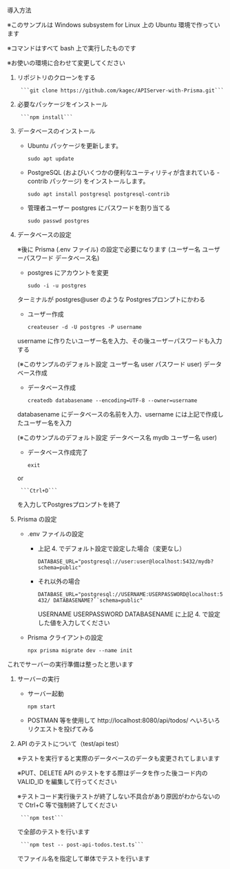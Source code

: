
導入方法

※このサンプルは Windows subsystem for Linux 上の Ubuntu 環境で作っています

※コマンドはすべて bash 上で実行したものです

※お使いの環境に合わせて変更してください

1. リポジトリのクローンをする

		```git clone https://github.com/kagec/APIServer-with-Prisma.git```

1. 必要なパッケージをインストール

		```npm install```

1. データベースのインストール 

	- Ubuntu パッケージを更新します。

		```sudo apt update```

	- PostgreSQL (およびいくつかの便利なユーティリティが含まれている -contrib パッケージ) をインストールします。
		
		```sudo apt install postgresql postgresql-contrib```

	- 管理者ユーザー postgres にパスワードを割り当てる

		```sudo passwd postgres```


1. データベースの設定

	※後に Prisma (.env ファイル) の設定で必要になります (ユーザー名 ユーザーパスワード データベース名)

	- postgres にアカウントを変更

		```sudo -i -u postgres```

	ターミナルが postgres@user のような Postgresプロンプトにかわる

	- ユーザー作成	

		```createuser -d -U postgres -P username```

	username に作りたいユーザー名を入力、その後ユーザーパスワードも入力する

	(※このサンプルのデフォルト設定 ユーザー名 user パスワード user)
	 データベース作成　

	- データベース作成

		```createdb databasename --encoding=UTF-8 --owner=username```

	databasename にデータベースの名前を入力、username には上記で作成したユーザー名を入力

	(※このサンプルのデフォルト設定 データベース名 mydb ユーザー名 user)

	- データベース作成完了
	
		```exit ```
	
	or 
	
		```Ctrl+D```
	
	を入力してPostgresプロンプトを終了

1. Prisma の設定

	- .env ファイルの設定
	
		- 上記 4. でデフォルト設定で設定した場合（変更なし）

			```DATABASE_URL="postgresql://user:user@localhost:5432/mydb?schema=public"```

		- それ以外の場合

			```DATABASE_URL="postgresql://USERNAME:USERPASSWORD@localhost:5432/	DATABASENAME?``schema=public"```

			USERNAME USERPASSWORD DATABASENAME に上記 4. で設定した値を入力してください

	- Prisma クライアントの設定 

		```npx prisma migrate dev --name init```


これでサーバーの実行準備は整ったと思います




1. サーバーの実行
	- サーバー起動

		```npm start```

	- POSTMAN 等を使用して http://localhost:8080/api/todos/ へいろいろリクエストを投げてみる




1. API のテストについて（test/api test）

	※テストを実行すると実際のデータベースのデータも変更されてしまいます

	※PUT、DELETE API のテストをする際はデータを作った後コード内の VALID_ID を編集して行ってください

	※テストコード実行後テストが終了しない不具合があり原因がわからないので Ctrl+C 等で強制終了してください

		```npm test```

	で全部のテストを行います

		```npm test -- post-api-todos.test.ts```

	でファイル名を指定して単体でテストを行います

	